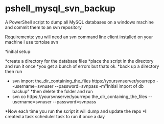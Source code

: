 # pshell_mysql_svn_backup
A PowerShell script to dump all MySQL databases on a windows machine and commit them to an svn repository

Requirements: you will need an svn command line client installed on your machine I use tortoise svn

*initial setup

*create a directory for the database files
*place the script in the directory and run it once 
*you get a bunch of errors but thats ok.
*back up a directory then run 
*  svn import  the_dir_containing_the_files  https://yoursvnserver/yourrepo --username=svnuser  --password=svnpass -m"Initial import of db backup"
*then delete the folder and run 
*  svn co https://yoursvnserver/yourrepo the_dir_containing_the_files --username=svnuser  --password=svnpass
  
*Now each time you run the script it will dump and update the repo
*I created a task scheduler task to run it once a day



